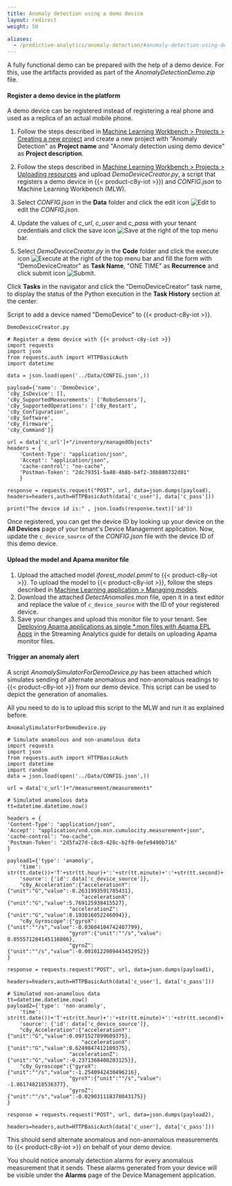 ```yaml
---
title: Anomaly detection using a demo device
layout: redirect
weight: 50

aliases:
  - /predictive-analytics/anomaly-detection/#anomaly-detection-using-demo-device
---
```


A fully functional demo can be prepared with the help of a demo device. For this, use the artifacts provided as part of the *AnomalyDetectionDemo.zip* file.

#### Register a demo device in the platform

A demo device can be registered instead of registering a real phone and used as a replica of an actual mobile phone.

1. Follow the steps described in [Machine Learning Workbench > Projects > Creating a new project](/machine-learning/web-app-mlw/#creating-a-new-project) and create a new project with "Anomaly Detection" as **Project name** and "Anomaly detection using demo device" as **Project description**.

2. Follow the steps described in [Machine Learning Workbench > Projects > Uploading resources](/machine-learning/web-app-mlw/#uploading-resources) and upload *DemoDeviceCreator.py*, a script that registers a demo device in {{< product-c8y-iot >}}) and *CONFIG.json* to Machine Learning Workbench (MLW).

3. Select *CONFIG.json* in the **Data** folder and click the edit icon <img src="/images/zementis/mlw-edit-icon.png" alt="Edit" style="display:inline-block; margin:0"> to edit the *CONFIG.json*.

4. Update the values of *c_url*, *c_user* and *c_pass* with your tenant credentials and click the save icon <img src="/images/zementis/mlw-save-icon.png" alt="Save" style="display:inline-block; margin:0"> at the right of the top menu bar.

5. Select *DemoDeviceCreator.py* in the **Code** folder and click the execute icon <img src="/images/zementis/mlw-execute-icon.png" alt="Execute" style="display:inline-block; margin:0"> at the right of the top menu bar and fill the form with "DemoDeviceCreator" as **Task Name**, "ONE TIME" as **Recurrence** and click submit icon <img src="/images/zementis/mlw-submit-icon.png" alt="Submit" style="display:inline-block; margin:0">.


Click **Tasks** in the navigator and click the "DemoDeviceCreator" task name, to display the status of the Python execution in the **Task History** section at the center.

Script to add a device named "DemoDevice" to {{< product-c8y-iot >}}.

	DemoDeviceCreator.py

	# Register a demo device with {{< product-c8y-iot >}}
	import requests
	import json
	from requests.auth import HTTPBasicAuth
	import datetime

	data = json.load(open('../Data/CONFIG.json',))

	payload={'name': 'DemoDevice',
	'c8y_IsDevice': [],
	'c8y_SupportedMeasurements': ['RoboSensors'],
	'c8y_SupportedOperations': ['c8y_Restart',
	'c8y_Configuration',
	'c8y_Software',
	'c8y_Firmware',
	'c8y_Command']}

	url = data['c_url']+"/inventory/managedObjects"
	headers = {
		'Content-Type': "application/json",
		'Accept': "application/json",
		'cache-control': "no-cache",
		'Postman-Token': "2dc79351-5a48-4b8b-b4f2-30b880732d01"
		}

	response = requests.request("POST", url, data=json.dumps(payload), headers=headers,auth=HTTPBasicAuth(data['c_user'], data['c_pass']))

	print("The device id is:" , json.loads(response.text)['id'])

Once registered, you can get the device ID by looking up your device on the **All Devices** page of your tenant's Device Management application. Now, update the `c_device_source` of the *CONFIG.json* file with the device ID of this demo device.

#### Upload the model and Apama monitor file

1. Upload the attached model *iforest_model.pmml* to {{< product-c8y-iot >}}. To upload the model to {{< product-c8y-iot >}}, follow the steps described in [Machine Learning application > Managing models](/machine-learning/web-app/#managing-models).
2. Download the attached *DetectAnomalies.mon* file, open it in a text editor and replace the value of `c_device_source` with the ID of your registered device.
3. Save your changes and upload this monitor file to your tenant. See [Deploying Apama applications as single \*.mon files with Apama EPL Apps](/apama/analytics-introduction/#single-mon-file) in the Streaming Analytics guide for details on uploading Apama monitor files.


#### Trigger an anomaly alert

A script *AnomalySimulatorForDemoDevice.py* has been attached which simulates sending of alternate anomalous and non-anomalous readings to {{< product-c8y-iot >}} from our demo device. This script can be used to depict the generation of anomalies.

All you need to do is to upload this script to the MLW and run it as explained before.

	AnomalySimulatorForDemoDevice.py

	# Simulate anamolous and non-anamolous data
	import requests
	import json
	from requests.auth import HTTPBasicAuth
	import datetime
	import random
	data = json.load(open('../Data/CONFIG.json',))

	url = data['c_url']+"/measurement/measurements"

	# Simulated anamolous data
	tt=datetime.datetime.now()

	headers = {
	'Content-Type': "application/json",
	'Accept': "application/vnd.com.nsn.cumulocity.measurement+json",
	'cache-control': "no-cache",
	'Postman-Token': "2d5fa27d-c8c8-428c-b2f9-0efe9490b716"
	}

	payload1={'type': 'anamoly',
		'time': str(tt.date())+'T'+str(tt.hour)+':'+str(tt.minute)+':'+str(tt.second)+'+05:30',
		'source': {'id': data['c_device_source']},
		"c8y_Acceleration":{"accelerationY":{"unit":"G","value":-0.2631993591785431},
							"accelerationX":{"unit":"G","value":5.769125938415527},
						"accelerationZ":{"unit":"G","value":8.193016052246094}},
		"c8y_Gyroscope":{"gyroX":{"unit":"°/s","value":-0.03604104742407799},
						"gyroY":{"unit":"°/s","value": 0.055571284145116806},
						"gyroZ":{"unit":"°/s","value":-0.0010122909443452952}}
	}

	response = requests.request("POST", url, data=json.dumps(payload1),
							headers=headers,auth=HTTPBasicAuth(data['c_user'], data['c_pass']))

	# Simulated non-anamolous data
	tt=datetime.datetime.now()
	payload2={'type': 'non-anamoly',
		'time': str(tt.date())+'T'+str(tt.hour)+':'+str(tt.minute)+':'+str(tt.second)+'+05:30',
		'source': {'id': data['c_device_source']},
		"c8y_Acceleration":{"accelerationY":{"unit":"G","value":0.0971527099609375},
							"accelerationX":{"unit":"G","value":0.6249847412109375},
						"accelerationZ":{"unit":"G","value":-0.2371368408203125}},
		"c8y_Gyroscope":{"gyroX":{"unit":"°/s","value":-1.2540942430496216},
						"gyroY":{"unit":"°/s","value": -1.861748218536377},
						"gyroZ":{"unit":"°/s","value":-0.029031118378043175}}
	}

	response = requests.request("POST", url, data=json.dumps(payload2),
							headers=headers,auth=HTTPBasicAuth(data['c_user'], data['c_pass']))



This should send alternate anomalous and non-anomalous measurements to {{< product-c8y-iot >}} on behalf of your demo device.

You should notice anomaly detection alarms for every anomalous measurement that it sends. These alarms generated from your device will be visible under the **Alarms** page of the Device Management application.
